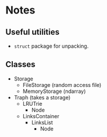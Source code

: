 # Notes

## Useful utilities

* `struct` package for unpacking.

## Classes

* Storage
  - FileStorage (random access file)
  - MemoryStorage (ndarray)
* Traph (takes a storage)
  - LRUTrie
    + Node
  - LinksContainer
    + LinksList
      * Node
